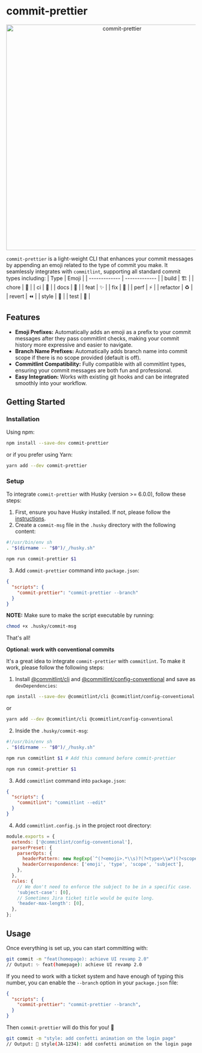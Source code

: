 # commit-prettier
<p align="center">
  <img width="600" alt="commit-prettier" src="https://github.com/Hephaest/commit-prettier/assets/37981444/7e70db6b-d064-4ced-9e9c-567b77855537">
</p>

`commit-prettier` is a light-weight CLI that enhances your commit messages by appending an emoji related to the type of commit you make. It seamlessly integrates with `commitlint`, supporting all standard commit types including:
| Type  | Emoji |
| ------------- | ------------- |
| build  | 🏗️  |
| chore  | 🧹  |
| ci  | 👷  |
| docs  | 📄  |
| feat  | ✨  |
| fix  | 🐛  |
| perf  | ⚡️  |
| refactor  | ♻️  |
| revert  | ⏪️  |
| style  | 🌈  |
| test  | 🧪  |

## Features
- **Emoji Prefixes:** Automatically adds an emoji as a prefix to your commit messages after they pass commitlint checks, making your commit history more expressive and easier to navigate.
- **Branch Name Prefixes:** Automatically adds branch name into commit scope if there is no scope provided (default is off).
- **Commitlint Compatibility:** Fully compatible with all commitlint types, ensuring your commit messages are both fun and professional.
- **Easy Integration:** Works with existing git hooks and can be integrated smoothly into your workflow.

## Getting Started
### Installation
Using npm:
```bash
npm install --save-dev commit-prettier
```
or if you prefer using Yarn:
```bash
yarn add --dev commit-prettier
```
### Setup
To integrate `commit-prettier` with Husky (version >= 6.0.0), follow these steps:

1. First, ensure you have Husky installed. If not, please follow the [instructions](https://www.npmjs.com/package/husky).
2. Create a `commit-msg` file in the `.husky` directory with the following content:
```sh
#!/usr/bin/env sh
. "$(dirname -- "$0")/_/husky.sh"

npm run commit-prettier $1
```
3. Add `commit-prettier` command into `package.json`:
```json
{
  "scripts": {
    "commit-prettier": "commit-prettier --branch"
  }
}
```

**NOTE:**
Make sure to make the script executable by running:
```bash
chmod +x .husky/commit-msg
```

That's all!

**Optional: work with conventional commits**

It's a great idea to integrate `commit-prettier` with `commitlint`. To make it work, please follow the following steps:
1. Install [@commitlint/cli](https://www.npmjs.com/package/@commitlint/cli) and [@commitlint/config-conventional](https://www.npmjs.com/package/@commitlint/config-conventional) and save as `devDependencies`:
```bash
npm install --save-dev @commitlint/cli @commitlint/config-conventional
```
or
```bash
yarn add --dev @commitlint/cli @commitlint/config-conventional
```
2. Inside the `.husky/commit-msg`:
```bash
#!/usr/bin/env sh
. "$(dirname -- "$0")/_/husky.sh"

npm run commitlint $1 # Add this command before commit-prettier

npm run commit-prettier $1
```
3. Add `commitlint` command into `package.json`:
```json
{
  "scripts": {
    "commitlint": "commitlint --edit"
  }
}
```
4. Add `commitlint.config.js` in the project root directory:
```js
module.exports = {
  extends: ['@commitlint/config-conventional'],
  parserPreset: {
    parserOpts: {
      headerPattern: new RegExp(`^(?<emoji>.*\\s)?(?<type>\\w*)(?<scope>\\(.+\\))?:\\s(?<subject>.*)$`, 'u'),
      headerCorrespondence: ['emoji', 'type', 'scope', 'subject'],
    },
  },
  rules: {
    // We don't need to enforce the subject to be in a specific case.
    'subject-case': [0],
    // Sometimes Jira ticket title would be quite long.
    'header-max-length': [0],
  },
};
```
## Usage
Once everything is set up, you can start committing with:
```bash
git commit -m "feat(homepage): achieve UI revamp 2.0"
// Output: ✨ feat(homepage): achieve UI revamp 2.0
```
If you need to work with a ticket system and have enough of typing this number, you can enable the `--branch` option in your `package.json` file:
```json
{
  "scripts": {
    "commit-prettier": "commit-prettier --branch",
  }
}
```
Then `commit-prettier` will do this for you! 💅
```bash
git commit -m "style: add confetti animation on the login page"
// Output: 🌈 style(JA-1234): add confetti animation on the login page
```
